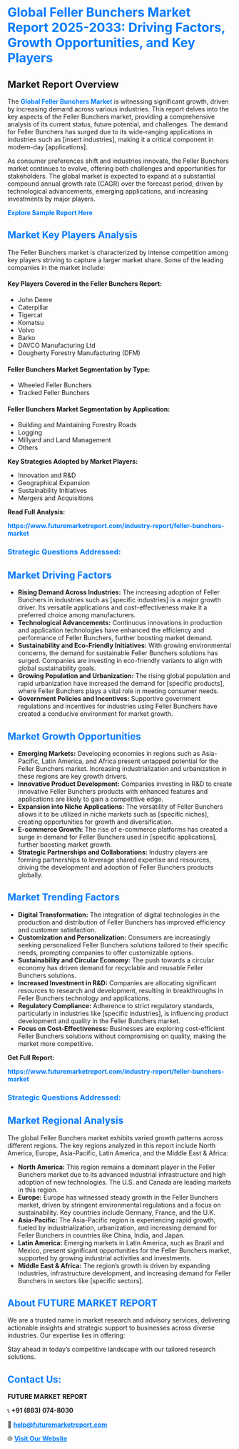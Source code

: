 <h1 style="color: #007BFF;">Global Feller Bunchers Market Report 2025-2033: Driving Factors, Growth Opportunities, and Key Players</h1>

<section id="overview">
<h2>Market Report Overview</h2>
<p>The <a href="https://www.futuremarketreport.com/industry-report/feller-bunchers-market" style="color: #007BFF; text-decoration: none;"><strong>Global Feller Bunchers Market</strong></a> is witnessing significant growth, driven by increasing demand across various industries. This report delves into the key aspects of the Feller Bunchers market, providing a comprehensive analysis of its current status, future potential, and challenges. The demand for Feller Bunchers has surged due to its wide-ranging applications in industries such as [insert industries], making it a critical component in modern-day [applications].</p>
<p>As consumer preferences shift and industries innovate, the Feller Bunchers market continues to evolve, offering both challenges and opportunities for stakeholders. The global market is expected to expand at a substantial compound annual growth rate (CAGR) over the forecast period, driven by technological advancements, emerging applications, and increasing investments by major players.</p>
</section>

<section id="overview">
<p><a href="https://www.futuremarketreport.com/request-sample/reportId=41435" style="color: #007BFF; text-decoration: none;"><strong>Explore Sample Report Here</strong></a></p>
</section>

<section id="key-players">
<h2 style="color: #007BFF;">Market Key Players Analysis</h2>
<p>The Feller Bunchers market is characterized by intense competition among key players striving to capture a larger market share. Some of the leading companies in the market include:</p>
<h4>Key Players Covered in the Feller Bunchers Report:</h4>
<ul><li>John Deere</li><li>Caterpillar</li><li>Tigercat</li><li>Komatsu</li><li>Volvo</li><li>Barko</li><li>DAVCO Manufacturing Ltd</li><li>Dougherty Forestry Manufacturing (DFM)</li></ul>
<h4>Feller Bunchers Market Segmentation by Type:</h4>
<ul><li>Wheeled Feller Bunchers</li><li>Tracked Feller Bunchers</li></ul>

<h4>Feller Bunchers Market Segmentation by Application:</h4>
<ul><li>Building and Maintaining Forestry Roads</li><li>Logging</li><li>Millyard and Land Management</li><li>Others</li></ul>
<p><strong>Key Strategies Adopted by Market Players:</strong></p>
<ul>
<li>Innovation and R&D</li>
<li>Geographical Expansion</li>
<li>Sustainability Initiatives</li>
<li>Mergers and Acquisitions</li>
</ul>
</section>

<section>
<p><strong>Read Full Analysis: </strong></p><a href="https://www.futuremarketreport.com/industry-report/feller-bunchers-market" style="color: #007BFF; text-decoration: none;"><strong>https://www.futuremarketreport.com/industry-report/feller-bunchers-market</strong></a>
<h3 style="color: #007BFF;">Strategic Questions Addressed:</h3>
</section>

<section id="driving-factors">
<h2 style="color: #007BFF;">Market Driving Factors</h2>
<ul>
<li><strong>Rising Demand Across Industries:</strong> The increasing adoption of Feller Bunchers in industries such as [specific industries] is a major growth driver. Its versatile applications and cost-effectiveness make it a preferred choice among manufacturers.</li>
<li><strong>Technological Advancements:</strong> Continuous innovations in production and application technologies have enhanced the efficiency and performance of Feller Bunchers, further boosting market demand.</li>
<li><strong>Sustainability and Eco-Friendly Initiatives:</strong> With growing environmental concerns, the demand for sustainable Feller Bunchers solutions has surged. Companies are investing in eco-friendly variants to align with global sustainability goals.</li>
<li><strong>Growing Population and Urbanization:</strong> The rising global population and rapid urbanization have increased the demand for [specific products], where Feller Bunchers plays a vital role in meeting consumer needs.</li>
<li><strong>Government Policies and Incentives:</strong> Supportive government regulations and incentives for industries using Feller Bunchers have created a conducive environment for market growth.</li>
</ul>
</section>

<section id="growth-opportunities">
<h2 style="color: #007BFF;">Market Growth Opportunities</h2>
<ul>
<li><strong>Emerging Markets:</strong> Developing economies in regions such as Asia-Pacific, Latin America, and Africa present untapped potential for the Feller Bunchers market. Increasing industrialization and urbanization in these regions are key growth drivers.</li>
<li><strong>Innovative Product Development:</strong> Companies investing in R&D to create innovative Feller Bunchers products with enhanced features and applications are likely to gain a competitive edge.</li>
<li><strong>Expansion into Niche Applications:</strong> The versatility of Feller Bunchers allows it to be utilized in niche markets such as [specific niches], creating opportunities for growth and diversification.</li>
<li><strong>E-commerce Growth:</strong> The rise of e-commerce platforms has created a surge in demand for Feller Bunchers used in [specific applications], further boosting market growth.</li>
<li><strong>Strategic Partnerships and Collaborations:</strong> Industry players are forming partnerships to leverage shared expertise and resources, driving the development and adoption of Feller Bunchers products globally.</li>
</ul>
</section>

<section id="trending-factors">
<h2 style="color: #007BFF;">Market Trending Factors</h2>
<ul>
<li><strong>Digital Transformation:</strong> The integration of digital technologies in the production and distribution of Feller Bunchers has improved efficiency and customer satisfaction.</li>
<li><strong>Customization and Personalization:</strong> Consumers are increasingly seeking personalized Feller Bunchers solutions tailored to their specific needs, prompting companies to offer customizable options.</li>
<li><strong>Sustainability and Circular Economy:</strong> The push towards a circular economy has driven demand for recyclable and reusable Feller Bunchers solutions.</li>
<li><strong>Increased Investment in R&D:</strong> Companies are allocating significant resources to research and development, resulting in breakthroughs in Feller Bunchers technology and applications.</li>
<li><strong>Regulatory Compliance:</strong> Adherence to strict regulatory standards, particularly in industries like [specific industries], is influencing product development and quality in the Feller Bunchers market.</li>
<li><strong>Focus on Cost-Effectiveness:</strong> Businesses are exploring cost-efficient Feller Bunchers solutions without compromising on quality, making the market more competitive.</li>
</ul>
</section>

<section>
<p><strong>Get Full Report: </strong></p><a href="https://www.futuremarketreport.com/industry-report/feller-bunchers-market" style="color: #007BFF; text-decoration: none;"><strong>https://www.futuremarketreport.com/industry-report/feller-bunchers-market</strong></a>
<h3 style="color: #007BFF;">Strategic Questions Addressed:</h3>
</section>


<section id="regional-analysis">
<h2 style="color: #007BFF;">Market Regional Analysis</h2>
<p>The global Feller Bunchers market exhibits varied growth patterns across different regions. The key regions analyzed in this report include North America, Europe, Asia-Pacific, Latin America, and the Middle East & Africa:</p>
<ul>
<li><strong>North America:</strong> This region remains a dominant player in the Feller Bunchers market due to its advanced industrial infrastructure and high adoption of new technologies. The U.S. and Canada are leading markets in this region.</li>
<li><strong>Europe:</strong> Europe has witnessed steady growth in the Feller Bunchers market, driven by stringent environmental regulations and a focus on sustainability. Key countries include Germany, France, and the U.K.</li>
<li><strong>Asia-Pacific:</strong> The Asia-Pacific region is experiencing rapid growth, fueled by industrialization, urbanization, and increasing demand for Feller Bunchers in countries like China, India, and Japan.</li>
<li><strong>Latin America:</strong> Emerging markets in Latin America, such as Brazil and Mexico, present significant opportunities for the Feller Bunchers market, supported by growing industrial activities and investments.</li>
<li><strong>Middle East & Africa:</strong> The region’s growth is driven by expanding industries, infrastructure development, and increasing demand for Feller Bunchers in sectors like [specific sectors].</li>
</ul>
</section>

<footer>
<h2 style="color: #007BFF;">About FUTURE MARKET REPORT</h2>
<p>We are a trusted name in market research and advisory services, delivering actionable insights and strategic support to businesses across diverse industries. Our expertise lies in offering:</p>

<p>Stay ahead in today’s competitive landscape with our tailored research solutions.</p>

<h2 style="color: #007BFF;">Contact Us:</h2>
<p><strong>FUTURE MARKET REPORT</strong></p>
<p>📞 <strong>+91 (883) 074-8030</strong></p>
<p>📧 <strong><a href="mailto:help@futuremarketreport.com" style="color: #007BFF;">help@futuremarketreport.com</a></strong></p>
<p>🌐 <strong><a href="https://www.futuremarketreport.com/" style="color: #007BFF;">Visit Our Website</a></strong></p>
</footer>